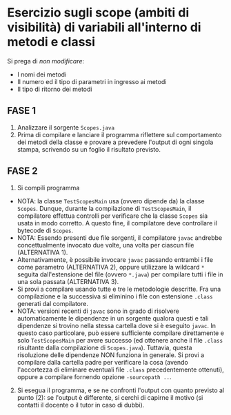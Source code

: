 # Esercizio sugli scope (ambiti di visibilità) di variabili all'interno di metodi e classi

Si prega di *non modificare*:

* I nomi dei metodi
* Il numero ed il tipo di parametri in ingresso ai metodi
* Il tipo di ritorno dei metodi

## FASE 1

1. Analizzare il sorgente `Scopes.java`
2. Prima di compilare e lanciare il programma riflettere sul comportamento dei metodi della classe e provare a prevedere l'output di ogni singola stampa, scrivendo su un foglio il risultato previsto.

## FASE 2

1. Si compili programma
  * NOTA: la classe `TestScopesMain` usa (ovvero dipende da) la classe `Scopes`.
    Dunque, durante la compilazione di `TestScopesMain`, il compilatore effettua 
    controlli per verificare che la classe `Scopes` sia usata in modo corretto.
    A questo fine, il compilatore deve controllare il bytecode di `Scopes`.
  * NOTA: Essendo presenti due file sorgenti,
    il compilatore `javac` andrebbe concettualmente invocato due volte,
    una volta per ciascun file (ALTERNATIVA 1).
  * Alternativamente,
    è possibile invocare `javac` passando entrambi i file come parametro (ALTERNATIVA 2),
    oppure utilizzare la wildcard `*` seguita dall'estensione del file (ovvero `*.java`) per compilare tutti i file in una sola passata (ALTERNATIVA 3).
  * Si provi a compilare usando tutte e tre le metodologie descritte.
    Fra una compilazione e la successiva si eliminino i file con estensione `.class` generati dal compilatore.
  * NOTA: versioni recenti di `javac` sono in grado di risolvere automaticamente le
    dipendenze in un sorgente qualora questi e tali dipendenze si trovino nella stessa cartella 
    dove si è eseguito `javac`. In questo caso particolare, può essere sufficiente compilare direttamente e solo `TestScopesMain` per avere successo (ed ottenere anche il file `.class` risultante dalla compilazione di `Scopes.java`). Tuttavia, questa risoluzione delle dipendenze NON funziona in generale. Si provi a compilare dalla cartella padre per verificare la cosa (avendo l'accortezza di eliminare eventuali file `.class` precedentemente ottenuti), 
    oppure a compilare fornendo opzione `-sourcepath ..`.
2. Si esegua il programma, e se ne confronti l'output con quanto previsto al punto (2):
  se l'output è differente, si cerchi di capirne il motivo (si contatti il docente o il tutor in caso di dubbi).
  